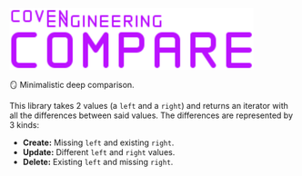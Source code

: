 <img alt="Coven Engineering Compare logo" src="https://raw.githubusercontent.com/covenengineering/libraries/main/@coven/compare/logo.svg" height="108" />

🪞 Minimalistic deep comparison.

This library takes 2 values (a `left` and a `right`) and returns an iterator
with all the differences between said values. The differences are represented by
3 kinds:

- **Create:** Missing `left` and existing `right`.
- **Update:** Different `left` and `right` values.
- **Delete:** Existing `left` and missing `right`.
